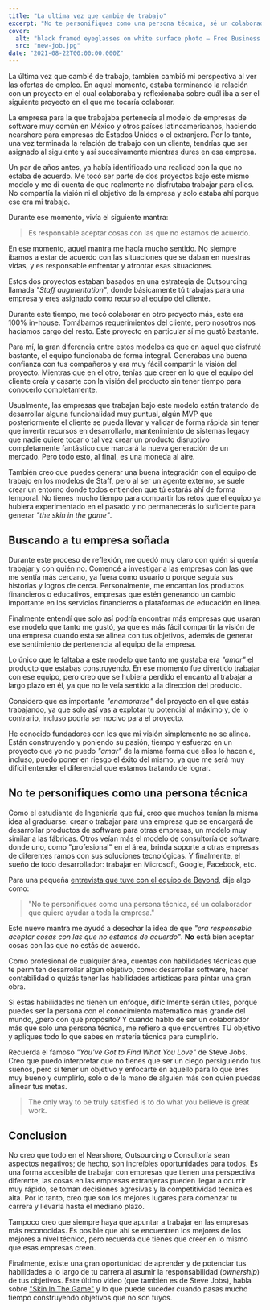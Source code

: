 ```yaml
---
title: "La ultima vez que cambie de trabajo"
excerpt: "No te personifiques como una persona técnica, sé un colaborador que quiere ayudar a toda la empresa. Entiende el objetivo en el que tú crees y el objetivo en el que cree tu empresa."
cover:
  alt: "black framed eyeglasses on white surface photo – Free Business Image on Unsplash by @konseptastudio"
  src: "new-job.jpg"
date: "2021-08-22T00:00:00.000Z"
---
```


La última vez que cambié de trabajo, también cambió mi perspectiva al ver las ofertas de empleo. En aquel momento, estaba terminando la relación con un proyecto en el cual colaboraba y reflexionaba sobre cuál iba a ser el siguiente proyecto en el que me tocaría colaborar.

La empresa para la que trabajaba pertenecía al modelo de empresas de software muy común en México y otros países latinoamericanos, haciendo nearshore para empresas de Estados Unidos o el extranjero. Por lo tanto, una vez terminada la relación de trabajo con un cliente, tendrías que ser asignado al siguiente y así sucesivamente mientras dures en esa empresa.

Un par de años antes, ya había identificado una realidad con la que no estaba de acuerdo. Me tocó ser parte de dos proyectos bajo este mismo modelo y me di cuenta de que realmente no disfrutaba trabajar para ellos. No compartía la visión ni el objetivo de la empresa y solo estaba ahí porque ese era mi trabajo.

Durante ese momento, vivía el siguiente mantra:

> Es responsable aceptar cosas con las que no estamos de acuerdo.

En ese momento, aquel mantra me hacía mucho sentido. No siempre íbamos a estar de acuerdo con las situaciones que se daban en nuestras vidas, y es responsable enfrentar y afrontar esas situaciones.

Estos dos proyectos estaban basados en una estrategia de Outsourcing llamada _"Staff augmentation"_, donde básicamente tú trabajas para una empresa y eres asignado como recurso al equipo del cliente.

Durante este tiempo, me tocó colaborar en otro proyecto más, este era 100% in-house. Tomábamos requerimientos del cliente, pero nosotros nos hacíamos cargo del resto. Este proyecto en particular sí me gustó bastante.

Para mí, la gran diferencia entre estos modelos es que en aquel que disfruté bastante, el equipo funcionaba de forma integral. Generabas una buena confianza con tus compañeros y era muy fácil compartir la visión del proyecto. Mientras que en el otro, tenías que creer en lo que el equipo del cliente creía y casarte con la visión del producto sin tener tiempo para conocerlo completamente.

Usualmente, las empresas que trabajan bajo este modelo están tratando de desarrollar alguna funcionalidad muy puntual, algún MVP que posteriormente el cliente se pueda llevar y validar de forma rápida sin tener que invertir recursos en desarrollarlo, mantenimiento de sistemas legacy que nadie quiere tocar o tal vez crear un producto disruptivo completamente fantástico que marcará la nueva generación de un mercado. Pero todo esto, al final, es una moneda al aire.

También creo que puedes generar una buena integración con el equipo de trabajo en los modelos de Staff, pero al ser un agente externo, se suele crear un entorno donde todos entienden que tú estarás ahí de forma temporal. No tienes mucho tiempo para compartir los retos que el equipo ya hubiera experimentado en el pasado y no permanecerás lo suficiente para generar _"the skin in the game"_.

## Buscando a tu empresa soñada

Durante este proceso de reflexión, me quedó muy claro con quién sí quería trabajar y con quién no. Comencé a investigar a las empresas con las que me sentía más cercano, ya fuera como usuario o porque seguía sus historias y logros de cerca. Personalmente, me encantan los productos financieros o educativos, empresas que estén generando un cambio importante en los servicios financieros o plataformas de educación en línea.

Finalmente entendí que solo así podría encontrar más empresas que usaran ese modelo que tanto me gustó, ya que es más fácil compartir la visión de una empresa cuando esta se alinea con tus objetivos, además de generar ese sentimiento de pertenencia al equipo de la empresa.

Lo único que le faltaba a este modelo que tanto me gustaba era _"amar"_ el producto que estabas construyendo. En ese momento fue divertido trabajar con ese equipo, pero creo que se hubiera perdido el encanto al trabajar a largo plazo en él, ya que no le veía sentido a la dirección del producto.

Considero que es importante _"enamorarse"_ del proyecto en el que estás trabajando, ya que solo así vas a explotar tu potencial al máximo y, de lo contrario, incluso podría ser nocivo para el proyecto.

He conocido fundadores con los que mi visión simplemente no se alinea. Están construyendo y poniendo su pasión, tiempo y esfuerzo en un proyecto que yo no puedo _"amar"_ de la misma forma que ellos lo hacen e, incluso, puedo poner en riesgo el éxito del mismo, ya que me será muy difícil entender el diferencial que estamos tratando de lograr.

## No te personifiques como una persona técnica

Como el estudiante de Ingeniería que fui, creo que muchos tenían la misma idea al graduarse: crear o trabajar para una empresa que se encargará de desarrollar productos de software para otras empresas, un modelo muy similar a las fábricas. Otros veían más el modelo de consultoría de software, donde uno, como "profesional" en el área, brinda soporte a otras empresas de diferentes ramos con sus soluciones tecnológicas. Y finalmente, el sueño de todo desarrollador: trabajar en Microsoft, Google, Facebook, etc.

Para una pequeña [entrevista que tuve con el equipo de Beyond](https://www.beyond.dev/people-stories/jerome-olvera), dije algo como:

> "No te personifiques como una persona técnica, sé un colaborador que quiere ayudar a toda la empresa."

Este nuevo mantra me ayudó a desechar la idea de que _"era responsable aceptar cosas con las que no estamos de acuerdo"_. **No** está bien aceptar cosas con las que no estás de acuerdo.

Como profesional de cualquier área, cuentas con habilidades técnicas que te permiten desarrollar algún objetivo, como: desarrollar software, hacer contabilidad o quizás tener las habilidades artísticas para pintar una gran obra.

Si estas habilidades no tienen un enfoque, difícilmente serán útiles, porque puedes ser la persona con el conocimiento matemático más grande del mundo, ¿pero con qué propósito? Y cuando hablo de ser un colaborador más que solo una persona técnica, me refiero a que encuentres TU objetivo y apliques todo lo que sabes en materia técnica para cumplirlo.

Recuerda el famoso _"You've Got to Find What You Love"_ de Steve Jobs. Creo que puedo interpretar que no tienes que ser un ciego persiguiendo tus sueños, pero sí tener un objetivo y enfocarte en aquello para lo que eres muy bueno y cumplirlo, solo o de la mano de alguien más con quien puedas alinear tus metas.

> The only way to be truly satisfied is to do what you believe is great work.

## Conclusion

No creo que todo en el Nearshore, Outsourcing o Consultoría sean aspectos negativos; de hecho, son increíbles oportunidades para todos. Es una forma accesible de trabajar con empresas que tienen una perspectiva diferente, las cosas en las empresas extranjeras pueden llegar a ocurrir muy rápido, se toman decisiones agresivas y la competitividad técnica es alta. Por lo tanto, creo que son los mejores lugares para comenzar tu carrera y llevarla hasta el mediano plazo.

Tampoco creo que siempre haya que apuntar a trabajar en las empresas más reconocidas. Es posible que ahí se encuentren los mejores de los mejores a nivel técnico, pero recuerda que tienes que creer en lo mismo que esas empresas creen.

Finalmente, existe una gran oportunidad de aprender y de potenciar tus habilidades a lo largo de tu carrera al asumir la responsabilidad (_ownership_) de tus objetivos. Este último video (que también es de Steve Jobs), habla sobre ["Skin In The Game"](https://www.youtube.com/watch?v=4n6LrehCPOQ) y lo que puede suceder cuando pasas mucho tiempo construyendo objetivos que no son tuyos.
